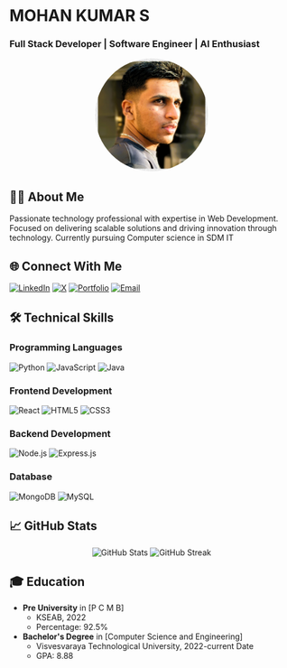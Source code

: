 # MOHAN KUMAR S
### Full Stack Developer | Software Engineer | AI Enthusiast

<div align="center">
  <img src="./Moku.JPG" alt="Mohan kumar S" width="200" height="200" style="border-radius: 50%"/>
</div>

## 👨‍💻 About Me
Passionate technology professional with expertise in Web Development. Focused on delivering scalable solutions and driving innovation through technology. Currently pursuing Computer science in SDM IT

## 🌐 Connect With Me
[![LinkedIn](https://img.shields.io/badge/LinkedIn-0077B5?style=for-the-badge&logo=linkedin&logoColor=white)]((https://linkedin.com/in/mohan-kumar-s-a23bab259))
[![X](https://img.shields.io/badge/X-000000?style=for-the-badge&logo=x&logoColor=white)](https://x.com/MohanKu78075447)
[![Portfolio](https://img.shields.io/badge/Portfolio-FF5722?style=for-the-badge&logo=google-chrome&logoColor=white)](https://mohanmoku.vercel.app)
[![Email](https://img.shields.io/badge/Email-D14836?style=for-the-badge&logo=gmail&logoColor=white)](mailto:mohanmoku2004@gmail.com)

## 🛠️ Technical Skills

### Programming Languages
![Python](https://img.shields.io/badge/Python-3776AB?style=for-the-badge&logo=python&logoColor=white)
![JavaScript](https://img.shields.io/badge/JavaScript-F7DF1E?style=for-the-badge&logo=javascript&logoColor=black)
![Java](https://img.shields.io/badge/Java-ED8B00?style=for-the-badge&logo=java&logoColor=white)

### Frontend Development
![React](https://img.shields.io/badge/React-20232A?style=for-the-badge&logo=react&logoColor=61DAFB)
![HTML5](https://img.shields.io/badge/HTML5-E34F26?style=for-the-badge&logo=html5&logoColor=white)
![CSS3](https://img.shields.io/badge/CSS3-1572B6?style=for-the-badge&logo=css3&logoColor=white)

### Backend Development
![Node.js](https://img.shields.io/badge/Node.js-43853D?style=for-the-badge&logo=node.js&logoColor=white)
![Express.js](https://img.shields.io/badge/Express.js-000000?style=for-the-badge&logo=express&logoColor=white)

### Database
![MongoDB](https://img.shields.io/badge/MongoDB-4EA94B?style=for-the-badge&logo=mongodb&logoColor=white)
![MySQL](https://img.shields.io/badge/MySQL-00000F?style=for-the-badge&logo=mysql&logoColor=white)

## 📈 GitHub Stats

<div align="center">
  <img src="https://github-readme-stats.vercel.app/api?username=Mohanmoku&show_icons=true&theme=radical" alt="GitHub Stats" />
  <img src="https://github-readme-streak-stats.herokuapp.com/?user=Mohanmoku&theme=radical" alt="GitHub Streak" />
</div>

## 🎓 Education
- **Pre University** in [P C M B]
  - KSEAB, 2022
  - Percentage: 92.5%
- **Bachelor's Degree** in [Computer Science and Engineering]
  - Visvesvaraya Technological University, 2022-current Date
  - GPA: 8.88
